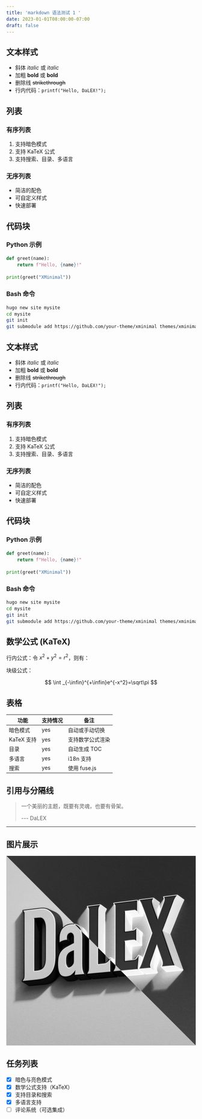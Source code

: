 ```yaml
---
title: 'markdown 语法测试 1 '
date: 2023-01-01T08:00:00-07:00
draft: false
---
```


## 文本样式

- 斜体 *italic* 或 _italic_
- 加粗 **bold** 或 __bold__
- 删除线 ~~strikethrough~~
- 行内代码：`printf("Hello, DaLEX!");`

## 列表

### 有序列表

1. 支持暗色模式
2. 支持 KaTeX 公式
3. 支持搜索、目录、多语言

### 无序列表

- 简洁的配色
- 可自定义样式
- 快速部署

## 代码块

### Python 示例

```python
def greet(name):
    return f"Hello, {name}!"

print(greet("XMinimal"))
```

### Bash 命令

```bash
hugo new site mysite
cd mysite
git init
git submodule add https://github.com/your-theme/xminimal themes/xminimal
```

## 文本样式

- 斜体 *italic* 或 _italic_
- 加粗 **bold** 或 __bold__
- 删除线 ~~strikethrough~~
- 行内代码：`printf("Hello, DaLEX!");`

## 列表

### 有序列表

1. 支持暗色模式
2. 支持 KaTeX 公式
3. 支持搜索、目录、多语言

### 无序列表

- 简洁的配色
- 可自定义样式
- 快速部署

## 代码块

### Python 示例

```python
def greet(name):
    return f"Hello, {name}!"

print(greet("XMinimal"))
```

### Bash 命令

```bash
hugo new site mysite
cd mysite
git init
git submodule add https://github.com/your-theme/xminimal themes/xminimal
```

## 数学公式 (KaTeX)

行内公式：令 $x^2 + y^2 = r^2$，则有：

块级公式：

$$
\int _{-\infin}^{+\infin}e^{-x^2}=\sqrt\pi
$$

## 表格

| 功能       | 支持情况 | 备注             |
| ---------- | -------- | ---------------- |
| 暗色模式   | yes       | 自动或手动切换   |
| KaTeX 支持 | yes       | 支持数学公式渲染 |
| 目录       | yes       | 自动生成 TOC     |
| 多语言     | yes       | i18n 支持        |
| 搜索       | yes       | 使用 fuse.js     |

## 引用与分隔线

> 一个美丽的主题，既要有灵魂，也要有骨架。
>
> --- DaLEX

---

## 图片展示

![](https://raw.githubusercontent.com/Shawn-Summer/hugo-theme-DaLEX/main/images/dalex.jpg)

## 任务列表 

* [X] 暗色与亮色模式
* [X] 数学公式支持（KaTeX）
* [X] 支持目录和搜索
* [X] 多语言支持
* [ ] 评论系统（可选集成）
